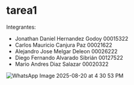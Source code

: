 # tarea1

Integrantes:
- Jonathan Daniel Hernandez Godoy 00015322
- Carlos Mauricio Canjura Paz 00021622
- Alejandro Jose Melgar Deleon 00026222
- Diego Fernando Alvarado Sibrián 00127522
- Mario Andres Diaz Salazar 00020322


![WhatsApp Image 2025-08-20 at 4 30 53 PM](https://github.com/user-attachments/assets/8d7c1fa0-e15e-4411-a2b4-e7c3c5642a46)
